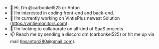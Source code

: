 - 👋 Hi, I’m @carbonkel525 or Anton
- 👀 I’m interested in coding front-end and back-end.
- 🌱 I’m currently working on VintiePlus newest Solution (https://vintiemonitors.com).
- 💞️ I’m looking to collaborate on all kind of SaaS projects.
- 📫 Reach me by sending a discord dm (carbonkel525) or hit me up via mail (losanton280@gmail.com).

<!---
carbonkel525/carbonkel525 is a ✨ special ✨ repository because its `README.md` (this file) appears on your GitHub profile.
You can click the Preview link to take a look at your changes.
--->
